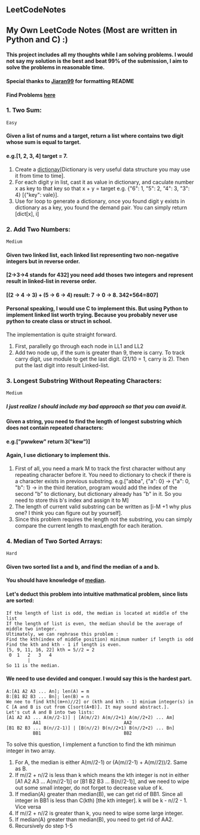 ## LeetCodeNotes
## My Own LeetCode Notes (Most are written in Python and C) :)
#### This project includes all my thoughts while I am solving problems. I would not say my solution is the best and beat 99% of the submission, I aim to solve the problems in reasonable time.
#### Special thanks to [Jiaran99](https://github.com/Jiaran98) for formatting README
#### Find Problems [here](https://leetcode.com/problemset/all/)
### 1. Two Sum:
`Easy`
#### Given a list of nums and a target, return a list where contains two digit whose sum is equal to target.
#### e.g.[1, 2, 3, 4] target = 7.

1. Create a [dictionay](https://docs.python.org/3/tutorial/datastructures.html)[Dictionary is very useful data structure you may use it from time to time].
2.   For each digit y in list, cast it as value in dictionary, and caculate number x as key to that key so that x + y = target e.g. {"6": 1, "5": 2, "4": 3, "3": 4} [{"key": vale}]. 
3. Use for loop to generate a dictionary, once you found digit y exists in dictionary as a key, you found the demand pair. You can simply return [dict[x], i]

### 2. Add Two Numbers:
`Medium`
#### Given two linked list, each linked list representing two non-negative integers but in reverse order.
#### [2->3->4 stands for 432] you need add thoses two integers and represent result in linked-list in reverse order. 
#### [(2 -> 4 -> 3) + (5 -> 6 -> 4) result: 7 -> 0 -> 8. 342+564=807] 
#### Personal speaking, I would use C to implement this. But using Python to implement linked list worth trying. Because you probably never use python to create class or struct in school.

The implementation is quite straight forward. 
1. First, parallelly go through each node in LL1 and LL2
2. Add two node up, if the sum is greater than 9, there is carry. To track carry digit, use module to get the last digit. (21/10 = 1, carry is 2). Then put the last digit into result Linked-list.

### 3. Longest Substring Without Repeating Characters:
`Medium`
##### I just realize I should include my bad approach so that you can avoid it.
#### Given a string, you need to find the length of longest substring which does not contain repeated characters: 
#### e.g.["pwwkew" return 3("kew")]
#### Again, I use dictionary to implement this. 

1. First of all, you need a mark M to track the first character without any repeating character before it. You need to dictionary to check if there is a character exists in previous substring. 
e.g.["abba", {"a": 0} -> {"a": 0, "b": 1} -> in the third iteration, program would add the index of the second "b" to dictionary, but dictionary already has "b" in it. So you need to store this b's index and assign it to M] 
2. The length of current valid substring can be written as [i-M +1 why plus one? I think you can figure out by yourself].
3. Since this problem requires the length not the substring, you can simply compare the current length to maxLength for each iteration.

### 4. Median of Two Sorted Arrays:
`Hard`
#### Given two sorted list a and b, and find the median of a and b.
#### You should have knowledge of [median](https://www.mathsisfun.com/median.html). 
#### Let's deduct this problem into intuitive mathmatical problem, since lists are sorted:

```
If the length of list is odd, the median is located at middle of the list
If the length of list is even, the median should be the average of middle two integer.
Ultimately, we can rephrase this problem :
Find the kth(index of middle position) minimum number if length is odd
Find the kth and kth - 1 if length is even.
[5, 9, 11, 16, 22] kth = 5//2 = 2
 0  1   2   3   4
        |
So 11 is the median.
```
#### We need to use devided and conquer. I would say this is the hardest part.

```
A:[A1 A2 A3 ... An]; len(A) = m
B:[B1 B2 B3 ... Bn]; len(B) = n
We nee to find kth[(m+n)//2] or (kth and kth - 1) minium integer(s) in C [A and B is cut from C[sort(A+B)]. It may sound abstract.].
Let's cut A and B into two lists:
[A1 A2 A3 ... A(m//2-1)] | [A(m//2) A(m//2+1) A(m//2+2) ... Am]
          AA1                               AA2
[B1 B2 B3 ... B(n//2-1)] | [B(n//2) B(n//2+1) B(n//2+2) ... Bn]
          BB1                               BB2
```
To solve this question, I implement a function to find the kth minimun integer in two array. 
1. For A, the median is either A(m//2-1) or (A(m//2-1) + A(m//2))/2. Same as B.
2. If m//2 + n//2 is less than k which means the kth integer is not in either [A1 A2 A3 ... A(m//2-1)] or [B1 B2 B3 ... B(n//2-1)], and we need to wipe out some small integer, do not forget to decrease value of k. 
3. If median(A) greater than median(B), we can get rid of BB1. Since all integer in BB1 is less than C(kth) [the kth integer]. k will be k - n//2 - 1. Vice versa
4. If m//2 + n//2 is greater than k, you need to wipe some large integer.
5. If median(A) greater than median(B), you need to get rid of AA2.
6. Recursively do step 1-5
